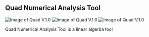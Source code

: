## Quad Numerical Analysis Tool

![Image of Quad V.1.0](https://raw.githubusercontent.com/vicksEmmanuel/Quad-1.0-Numerical-Analysis-Tool/master/screenshot1.png)
![Image of Quad V.1.0](https://raw.githubusercontent.com/vicksEmmanuel/Quad-1.0-Numerical-Analysis-Tool/master/screenshot2.png)
![Image of Quad V.1.0](https://raw.githubusercontent.com/vicksEmmanuel/Quad-1.0-Numerical-Analysis-Tool/master/screenshot3.png-)

Quad Numerical Analysis Tool is a linear algerba tool

